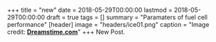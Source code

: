 +++
title = "new"
date = 2018-05-29T00:00:00
lastmod = 2018-05-29T00:00:00
draft = true
tags = []
summary = "Paramaters of fuel cell performance"
[header]
image = "headers/ice01.png"
caption = "Image credit: [**Dreamstime.com**](https://www.dreamstime.com/royalty-free-stock-images-ice-patterns-image12176109)"
+++
New Post.
